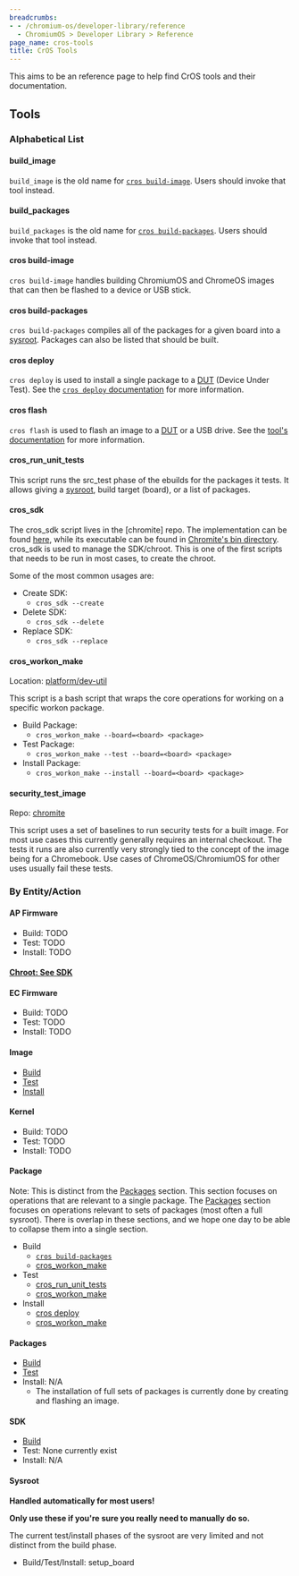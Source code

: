 ```yaml
---
breadcrumbs:
- - /chromium-os/developer-library/reference
  - ChromiumOS > Developer Library > Reference
page_name: cros-tools
title: CrOS Tools
---
```


This aims to be an reference page to help find CrOS tools and their documentation.

## Tools

### Alphabetical List

#### build_image

`build_image` is the old name for [`cros build-image`](#cros-build-image).
Users should invoke that tool instead.

#### build_packages

`build_packages` is the old name for
[`cros build-packages`](#cros-build-packages).  Users should invoke that tool
instead.

#### cros build-image

`cros build-image` handles building ChromiumOS and ChromeOS images that can then
be flashed to a device or USB stick.

#### cros build-packages

`cros build-packages` compiles all of the packages for a given board into a
[sysroot][build-glossary].  Packages can also be listed that should be built.

#### cros deploy

`cros deploy` is used to install a single package to a [DUT][glossary-acronyms] (Device Under Test).
See the [`cros deploy` documentation](/chromium-os/developer-library/reference/tools/cros-deploy/) for more information.

#### cros flash

`cros flash` is used to flash an image to a [DUT][glossary-acronyms] or a USB drive.
See the [tool's documentation](/chromium-os/developer-library/reference/tools/cros-flash/) for more information.

#### cros_run_unit_tests

This script runs the src_test phase of the ebuilds for the packages it tests.
It allows giving a [sysroot][build-glossary], build target (board), or a list of packages.

#### cros_sdk

The cros_sdk script lives in the [chromite] repo.
The implementation can be found [here](cros_sdk_src), while its executable can be found in [Chromite's bin directory](chromite_bin).
cros_sdk is used to manage the SDK/chroot.
This is one of the first scripts that needs to be run in most cases, to create the chroot.

Some of the most common usages are:
* Create SDK:
    * `cros_sdk --create`
* Delete SDK:
    * `cros_sdk --delete`
* Replace SDK:
    * `cros_sdk --replace`


#### cros_workon_make

Location: [platform/dev-util][cros-workon-make-src]

This script is a bash script that wraps the core operations for working on a specific workon package.

* Build Package:
    * `cros_workon_make --board=<board> <package>`
* Test Package:
    * `cros_workon_make --test --board=<board> <package>`
* Install Package:
    * `cros_workon_make --install --board=<board> <package>`

#### security_test_image

Repo: [chromite][chromite_bin]

This script uses a set of baselines to run security tests for a built image.
For most use cases this currently generally requires an internal checkout.
The tests it runs are also currently very strongly tied to the concept of the image being for a Chromebook.
Use cases of ChromeOS/ChromiumOS for other uses usually fail these tests.

### By Entity/Action

#### AP Firmware

* Build: TODO
* Test: TODO
* Install: TODO

#### [Chroot: See SDK](#sdk)

#### EC Firmware

* Build: TODO
* Test: TODO
* Install: TODO

#### Image

* [Build](#cros-build-image)
* [Test](#security_test_image)
* [Install](#cros-flash)

#### Kernel

* Build: TODO
* Test: TODO
* Install: TODO

#### Package

Note: This is distinct from the [Packages](#Packages) section.
This section focuses on operations that are relevant to a single package.
The [Packages](#Packages) section focuses on operations relevant to sets of packages (most often a full sysroot).
There is overlap in these sections, and we hope one day to be able to collapse them into a single section.

* Build
    * [`cros build-packages`](#cros-build-packages)
    * [cros_workon_make](#cros_workon_make)
* Test
    * [cros_run_unit_tests](#cros_run_unit_tests)
    * [cros_workon_make](#cros_workon_make)
* Install
    * [cros deploy](#cros-deploy)
    * [cros_workon_make](#cros_workon_make)

#### Packages

* [Build](#cros-build-packages)
* [Test](#cros_run_unit_tests)
* Install: N/A
    * The installation of full sets of packages is currently done by creating and flashing an image.

#### SDK

* [Build](#cros_sdk)
* Test: None currently exist
* Install: N/A

#### Sysroot
**Handled automatically for most users!**

**Only use these if you're sure you really need to manually do so.**

The current test/install phases of the sysroot are very limited and not distinct from the build phase.

 * Build/Test/Install: setup_board


[chromite_bin]: https://chromium.googlesource.com/chromiumos/chromite/+/HEAD/bin/
[cros_sdk_src]: https://chromium.googlesource.com/chromiumos/chromite/+/HEAD/scripts/cros_sdk.py
[crosutils]: https://chromium.googlesource.com/chromiumos/platform/crosutils/
[cros-workon-make-src]: https://chromium.googlesource.com/chromiumos/platform/dev-util/+/HEAD/host/cros_workon_make
[build-glossary]: /chromium-os/developer-library/glossary/#cros-build
[glossary-acronyms]: /chromium-os/developer-library/glossary/#acronyms
